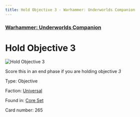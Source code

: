 ```yaml
---
title: Hold Objective 3 - Warhammer: Underworlds Companion
---
```


### [Warhammer: Underworlds Companion](https://guidokessels.github.io/wh-underworlds)

  

# Hold Objective 3

![Hold Objective 3](https://warhammerunderworlds.com/wp-content/uploads/sites/6/2017/12/265_ENG-Hold-Objective-3.png)

Score this in an end phase if you are holding objective <i>3</i>

Type: Objective

Faction: [Universal](https://guidokessels.github.io/wh-underworlds/factions/universal)

Found in: [Core Set](https://guidokessels.github.io/wh-underworlds/locations/core-set)

Card number: 265
